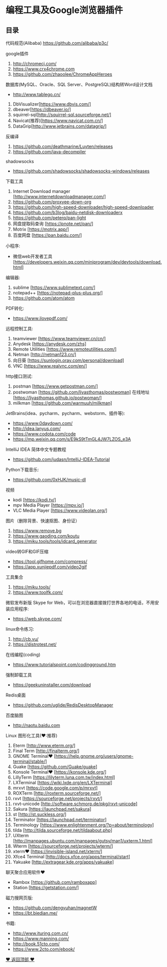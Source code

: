 编程工具及Google浏览器插件
==================================================
## 目录

代码规范(Alibaba)
https://github.com/alibaba/p3c/

google插件
1. http://chromecj.com/
2. https://www.crx4chrome.com  
3. https://github.com/zhaoolee/ChromeAppHeroes

数据库(MySQL、Oracle、SQL Server、PostgreSQL)结构转Word设计文档
* http://www.tablego.cn/
1. DbVisualizer[https://www.dbvis.com/]
2. dbeaver[https://dbeaver.io/] 
3. squirrel-sql[http://squirrel-sql.sourceforge.net/]
4. Navicat(推荐)[https://www.navicat.com.cn/]
5. DataGrip[http://www.jetbrains.com/datagrip/]

反编译
1. https://github.com/deathmarine/Luyten/releases
2. https://github.com/java-decompiler

shadowsocks
* https://github.com/shadowsocks/shadowsocks-windows/releases

下载工具
1. Internet Download manager [http://www.internetdownloadmanager.com/]
2. https://github.com/proxyee-down-org
3. https://github.com/high-speed-downloader/high-speed-downloader
4. https://github.com/b3log/baidu-netdisk-downloaderx
5. https://github.com/peterq/pan-light
6. 网盘提取码查询 [https://pnote.net/pan/]
7. Motrix [https://motrix.app/]
8. 百度网盘 [https://pan.baidu.com/]

小程序:
* 微信web开发者工具 [https://developers.weixin.qq.com/miniprogram/dev/devtools/download.html]

编辑器:
1. sublime [https://www.sublimetext.com/]
2. notepad++ [https://notepad-plus-plus.org/]
3. https://github.com/atom/atom

PDF转化:
* https://www.ilovepdf.com/

远程控制工具:
1. teamviewer [https://www.teamviewer.cn/cn/]
2. Anydesk [https://anydesk.com/zhs]
3. Remote Utilities [https://www.remoteutilities.com/]
4. Netman [http://netman123.cn/]
5. 向日葵 [https://sunlogin.oray.com/personal/download]
6. VNC [https://www.realvnc.com/en/]

http接口测试:
1. postman [https://www.getpostman.com/]
2. postwoman [https://github.com/liyasthomas/postwoman] 
在线地址 [https://liyasthomas.github.io/postwoman/]
3. milkman [https://github.com/warmuuh/milkman]

JetBrains(idea、pycharm、pycharm、webstorm、插件等):
+ https://www.0daydown.com/
+ http://idea.lanyus.com/
+ https://www.codota.com/code
+ https://mp.weixin.qq.com/s/E9kS9tTmGL4JW7LZOS_e3A

IntelliJ IDEA 简体中文专题教程
* https://github.com/judasn/IntelliJ-IDEA-Tutorial

Python下载音乐:
* https://github.com/0xHJK/music-dl

视频
* kodi [https://kodi.tv/]
* mpv Media Player [https://mpv.io/]
* VLC Media Player [https://www.videolan.org/]

图片（删除背景、快速抠图、身份证）
1. https://www.remove.bg
2. https://www.gaoding.com/koutu
3. https://miku.tools/tools/idcard_generator

video转GIF和GIF压缩
+ https://tool.gifhome.com/compress/
+ https://app.xunjiepdf.com/video2gif

工具集合
1. https://miku.tools/
2. https://www.toolfk.com/

微软发布新版 Skype for Web，可以在浏览器直接拨打世界各地的电话，不用安装应用程序:
* https://web.skype.com/

linux命令练习:
1. http://cb.vu/
2. https://distrotest.net/

在线编程(coding)
+ https://www.tutorialspoint.com/codingground.htm

强制卸载工具
* https://geekuninstaller.com/download

Redis桌面
* https://github.com/uglide/RedisDesktopManager

百度脑图
* http://naotu.baidu.com

Linux 图形化工具(❤:推荐)
1. Eterm [http://www.eterm.org/]
2. Final Term [http://finalterm.org/]
3. GNOME Terminal❤ [https://help.gnome.org/users/gnome-terminal/stable/]
4. Guake [https://github.com/Guake/guake]
5. Konsole Terminal❤ [https://konsole.kde.org/] 
6. LillyTerm [https://lilyterm.luna.com.tw/index.html]
7. LXTerminal [https://wiki.lxde.org/en/LXTerminal]
8. mrxvt [https://code.google.com/p/mrxvt]
9. ROXTerm [http://roxterm.sourceforge.net/]
10. rxvt [https://sourceforge.net/projects/rxvt/]
11. rxvt-unicode [http://software.schmorp.de/pkg/rxvt-unicode]
12. Sakura [https://launchpad.net/sakura]
13. st [http://st.suckless.org/]
14. Terminator [https://launchpad.net/terminator]
15. Terminology [https://www.enlightenment.org/?p=about/terminology]
16. tilda [http://tilda.sourceforge.net/tildaabout.php]
17. UXterm [http://manpages.ubuntu.com/manpages/gutsy/man1/uxterm.1.html]
18. Wterm [https://sourceforge.net/projects/wterm/]
19. xterm❤ [https://invisible-island.net/xterm/]
20. Xfce4 Terminal [http://docs.xfce.org/apps/terminal/start]
21. Yakuake [http://extragear.kde.org/apps/yakuake] 

聊天聚合应用软件❤
+ Rambox [https://github.com/ramboxapp]
+ Station [https://getstation.com/]

磁力搜网页版:
+ https://github.com/dengyuhan/magnetW
+ https://bt.biedian.me/

书籍:
+ http://www.ituring.com.cn/
+ https://www.manning.com/
+ http://book.51cto.com/ 
+ https://www.2cto.com/ebook/

[❤ 返回顶部 ❤](#目录)
